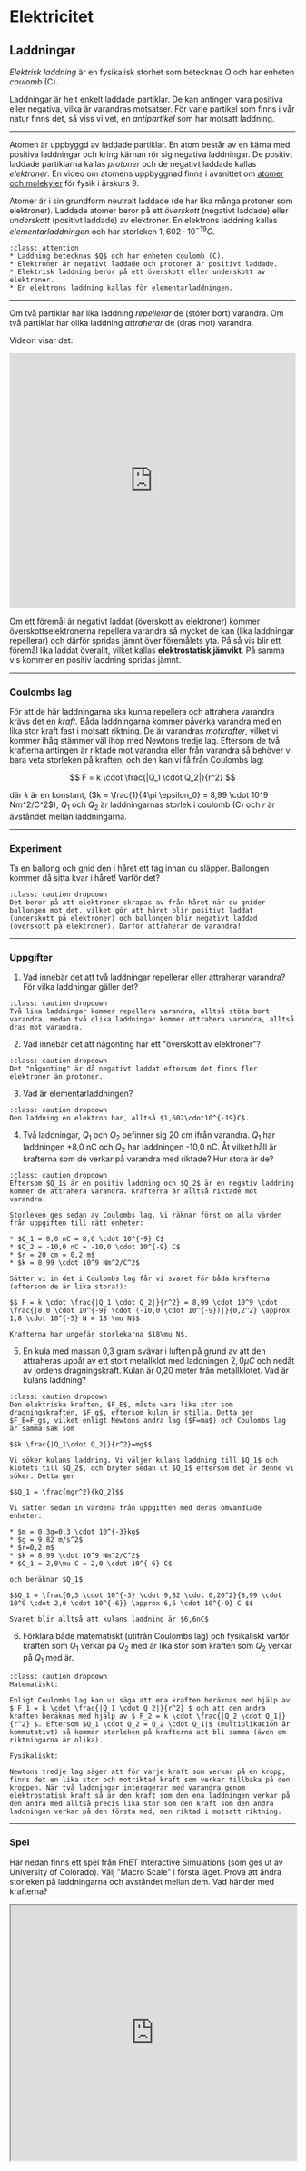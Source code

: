 # Elektricitet

## Laddningar

*Elektrisk laddning* är en fysikalisk storhet som betecknas $Q$ och har enheten *coulomb* (C). 

Laddningar är helt enkelt laddade partiklar. De kan antingen vara positiva eller negativa, vilka är varandras motsatser. För varje partikel som finns i vår natur finns det, så viss vi vet, en *antipartikel* som har motsatt laddning.

_____________________________________________

Atomen är uppbyggd av laddade partiklar. En atom består av en kärna med positiva laddningar och kring kärnan rör sig negativa laddningar. De positivt laddade partiklarna kallas *protoner* och de negativt laddade kallas *elektroner*. En video om atomens uppbyggnad finns i avsnittet om <a href='https://mentiphy.se/kurser/fysik-9/materia.html#atomer-och-molekyler'>atomer och molekyler</a> för fysik i årskurs 9.

Atomer är i sin grundform neutralt laddade (de har lika många protoner som elektroner). Laddade atomer beror på ett *överskott* (negativt laddade) eller *underskott* (positivt laddade) av elektroner. En elektrons laddning kallas *elementarladdningen* och har storleken $1,602\cdot10^{-19}C$.

```{admonition} Kom ihåg
:class: attention
* Laddning betecknas $Q$ och har enheten coulomb (C).
* Elektroner är negativt laddade och protoner är positivt laddade.
* Elektrisk laddning beror på ett överskott eller underskott av elektroner.
* En elektrons laddning kallas för elementarladdningen.
```

_____________________________________________

Om två partiklar har lika laddning *repellerar* de (stöter bort) varandra. Om två partiklar har olika laddning *attraherar* de (dras mot) varandra.

Videon visar det:

<iframe
    width="100%"
    max-width="800"
    height="450"
    src="https://www.youtube.com/embed/yeSEiQTNxybdM"
    frameborder="0"
    allow="autoplay; encrypted-media"
    allowfullscreen
>
</iframe>

Om ett föremål är negativt laddat (överskott av elektroner) kommer överskottselektronerna repellera varandra så mycket de kan (lika laddningar repellerar) och därför spridas jämnt över föremålets yta. På så vis blir ett föremål lika laddat överallt, vilket kallas **elektrostatisk jämvikt**. På samma vis kommer en positiv laddning spridas jämnt.

<!-- _____________________________________________

ye influens? -->

_____________________________________________

### Coulombs lag

För att de här laddningarna ska kunna repellera och attrahera varandra krävs det en *kraft*. Båda laddningarna kommer påverka varandra med en lika stor kraft fast i motsatt riktning. De är varandras *motkrafter*, vilket vi kommer ihåg stämmer väl ihop med Newtons tredje lag. Eftersom de två krafterna antingen är riktade mot varandra eller från varandra så behöver vi bara veta storleken på kraften, och den kan vi få från Coulombs lag:

$$ F = k \cdot \frac{|Q_1 \cdot Q_2|}{r^2} $$

där $k$ är en konstant, ($k = \frac{1}{4\pi \epsilon_0} = 8,99 \cdot 10^9 Nm^2/C^2$), $Q_1$ och $Q_2$ är laddningarnas storlek i coulomb (C) och $r$ är avståndet mellan laddningarna.

_____________________________________________

### Experiment

Ta en ballong och gnid den i håret ett tag innan du släpper. Ballongen kommer då sitta kvar i håret! Varför det?

```{admonition} Visa svar
:class: caution dropdown
Det beror på att elektroner skrapas av från håret när du gnider ballongen mot det, vilket gör att håret blir positivt laddat (underskott på elektroner) och ballongen blir negativt laddad (överskott på elektroner). Därför attraherar de varandra!
```

_____________________________________________

### Uppgifter

1. Vad innebär det att två laddningar repellerar eller attraherar varandra? För vilka laddningar gäller det?

```{admonition} Visa svar
:class: caution dropdown
Två lika laddningar kommer repellera varandra, alltså stöta bort varandra, medan två olika laddningar kommer attrahera varandra, alltså dras mot varandra.
```

2. Vad innebär det att någonting har ett "överskott av elektroner"?

```{admonition} Visa svar
:class: caution dropdown
Det "någonting" är då negativt laddat eftersom det finns fler elektroner än protoner.
```

3. Vad är elementarladdningen?

```{admonition} Visa svar
:class: caution dropdown
Den laddning en elektron har, alltså $1,602\cdot10^{-19}C$.
```

4. Två laddningar, $Q_1$ och $Q_2$ befinner sig 20 cm ifrån varandra. $Q_1$ har laddningen +8,0 nC och $Q_2$ har laddningen -10,0 nC. Åt vilket håll är krafterna som de verkar på varandra med riktade? Hur stora är de?

```{admonition} Visa svar
:class: caution dropdown
Eftersom $Q_1$ är en positiv laddning och $Q_2$ är en negativ laddning kommer de attrahera varandra. Krafterna är alltså riktade mot varandra. 

Storleken ges sedan av Coulombs lag. Vi räknar först om alla värden från uppgiften till rätt enheter:

* $Q_1 = 8,0 nC = 8,0 \cdot 10^{-9} C$
* $Q_2 = -10,0 nC = -10,0 \cdot 10^{-9} C$
* $r = 20 cm = 0,2 m$
* $k = 8,99 \cdot 10^9 Nm^2/C^2$

Sätter vi in det i Coulombs lag får vi svaret för båda krafterna (eftersom de är lika stora!):

$$ F = k \cdot \frac{|Q_1 \cdot Q_2|}{r^2} = 8,99 \cdot 10^9 \cdot \frac{|8,0 \cdot 10^{-9} \cdot (-10,0 \cdot 10^{-9})|}{0,2^2} \approx 1,8 \cdot 10^{-5} N = 18 \mu N$$ 

Krafterna har ungefär storlekarna $18\mu N$.
```

5. En kula med massan 0,3 gram svävar i luften på grund av att den attraheras uppåt av ett stort metallklot med laddningen $2,0\mu C$ och nedåt av jordens dragningskraft. Kulan är 0,20 meter från metallklotet. Vad är kulans laddning?

```{admonition} Visa svar
:class: caution dropdown
Den elektriska kraften, $F_E$, måste vara lika stor som dragningskraften, $F_g$, eftersom kulan är stilla. Detta ger $F_E=F_g$, vilket enligt Newtons andra lag ($F=ma$) och Coulombs lag är samma sak som

$$k \frac{|Q_1\cdot Q_2|}{r^2}=mg$$

Vi söker kulans laddning. Vi väljer kulans laddning till $Q_1$ och klotets till $Q_2$, och bryter sedan ut $Q_1$ eftersom det är denne vi söker. Detta ger 
       
$$Q_1 = \frac{mgr^2}{kQ_2}$$
      
Vi sätter sedan in värdena från uppgiften med deras omvandlade enheter:

* $m = 0,3g=0,3 \cdot 10^{-3}kg$
* $g = 9,82 m/s^2$
* $r=0,2 m$
* $k = 8,99 \cdot 10^9 Nm^2/C^2$
* $Q_1 = 2,0\mu C = 2,0 \cdot 10^{-6} C$

och beräknar $Q_1$

$$Q_1 = \frac{0,3 \cdot 10^{-3} \cdot 9,82 \cdot 0,20^2}{8,99 \cdot 10^9 \cdot 2,0 \cdot 10^{-6}} \approx 6,6 \cdot 10^{-9} C $$

Svaret blir alltså att kulans laddning är $6,6nC$
```

6. Förklara både matematiskt (utifrån Coulombs lag) och fysikaliskt varför kraften som $Q_1$ verkar på $Q_2$ med är lika stor som kraften som $Q_2$ verkar på $Q_1$ med är.

```{admonition} Visa svar
:class: caution dropdown
Matematiskt: 

Enligt Coulombs lag kan vi säga att ena kraften beräknas med hjälp av $ F_1 = k \cdot \frac{|Q_1 \cdot Q_2|}{r^2} $ och att den andra kraften beräknas med hjälp av $ F_2 = k \cdot \frac{|Q_2 \cdot Q_1|}{r^2} $. Eftersom $Q_1 \cdot Q_2 = Q_2 \cdot Q_1|$ (multiplikation är kommutativt) så kommer storleken på krafterna att bli samma (även om riktningarna är olika). 

Fysikaliskt:

Newtons tredje lag säger att för varje kraft som verkar på en kropp, finns det en lika stor och motriktad kraft som verkar tillbaka på den kroppen. När två laddningar interagerar med varandra genom elektrostatisk kraft så är den kraft som den ena laddningen verkar på den andra med alltså precis lika stor som den kraft som den andra laddningen verkar på den första med, men riktad i motsatt riktning.
```

_____________________________________________

### Spel

Här nedan finns ett spel från PhET Interactive Simulations (som ges ut av University of Colorado). Välj "Macro Scale" i första läget. Prova att ändra storleken på laddningarna och avståndet mellan dem. Vad händer med krafterna? 

<div>
   <iframe src="https://phet.colorado.edu/sims/html/coulombs-law/latest/coulombs-law_en.html"
        width="100%"
        max-width="800"
        height="450"
        allowfullscreen>
    </iframe>
</div>
